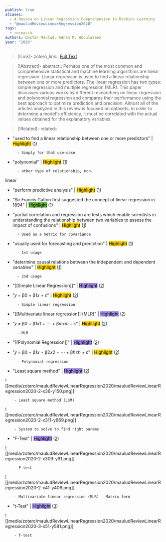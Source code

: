 ```yaml
---
publish: true
aliases:
  - A Review on Linear Regression Comprehensive in Machine Learning
  - "@mauludReviewLinearRegression2020"
tags:
  - research
authors: Dastan Maulud, Adnan M. Abdulazeez
year: "2020"
---
```



> [!Link]-
> zotero_link:: [Full Text](zotero://select/library/items/KAU965SY)

> [!Abstract]-
> abstract:: Perhaps one of the most common and comprehensive statistical and machine learning algorithms are linear regression. Linear regression is used to find a linear relationship between one or more predictors. The linear regression has two types: simple regression and multiple regression (MLR). This paper discusses various works by different researchers on linear regression and polynomial regression and compares their performance using the best approach to optimize prediction and precision. Almost all of the articles analyzed in this review is focused on datasets; in order to determine a model's efficiency, it must be correlated with the actual values obtained for the explanatory variables.

> [!Related]-
> related:: 

- "used to find a linear relationship between one or more predictors" | <mark style="background: #ffd400">Highlight</mark>   ([1](zotero://open-pdf/library/items/KAU965SY?page=1&annotation=SW3U6Z5F))
	
		- Simply for that use-case
	
- "polynomial" | <mark style="background: #ffd400">Highlight</mark>   ([1](zotero://open-pdf/library/items/KAU965SY?page=1&annotation=Y7C9EC5F))
	
		- other type of relationship, non-
linear
	
- "perform predictive analysis" | <mark style="background: #ffd400">Highlight</mark>   ([1](zotero://open-pdf/library/items/KAU965SY?page=1&annotation=6ZXQCNKV))
	
- "Sir Francis Galton first suggested the concept of linear regression in 1894" | <mark style="background: #5fb236">Highlight</mark>   ([1](zotero://open-pdf/library/items/KAU965SY?page=1&annotation=Q4YAXTX7))
	
- "partial correlation and regression are tests which enable scientists in understanding the relationship between two variables to assess the impact of confusions" | <mark style="background: #ffd400">Highlight</mark>   ([1](zotero://open-pdf/library/items/KAU965SY?page=1&annotation=2ANALB96))
	
		- Used as a metric for covariance
	
- "usually used for forecasting and prediction" | <mark style="background: #ffd400">Highlight</mark>   ([1](zotero://open-pdf/library/items/KAU965SY?page=1&annotation=9LTPWXWT))
	
		- 1st usage
	
- "determine causal relations between the independent and dependent variables" | <mark style="background: #ffd400">Highlight</mark>   ([1](zotero://open-pdf/library/items/KAU965SY?page=1&annotation=9QKS8MJE))
	
		- 2nd usage
	
- "[[Simple Linear Regression]]" | <mark style="background: #a28ae5">Highlight</mark>   ([2](zotero://open-pdf/library/items/KAU965SY?page=2&annotation=PDKYUK4N))
	
- "𝑦 = β0 + β1𝑥 + 𝜀" | <mark style="background: #ffd400">Highlight</mark>   ([2](zotero://open-pdf/library/items/KAU965SY?page=2&annotation=L7ZBAXTE))
	
		- Simple linear regression
	
- "[[Multivariate linear regression]] (MLR)" | <mark style="background: #a28ae5">Highlight</mark>   ([2](zotero://open-pdf/library/items/KAU965SY?page=2&annotation=G2Z6ALMH))
	
- "𝑦 = β0 + β1x1 + ⋯ + β𝑚x𝑚 + 𝜀" | <mark style="background: #ffd400">Highlight</mark>   ([2](zotero://open-pdf/library/items/KAU965SY?page=2&annotation=U7N56URF))
	
		- MLR
	
- "[[Polynomial Regression]]" | <mark style="background: #a28ae5">Highlight</mark>   ([2](zotero://open-pdf/library/items/KAU965SY?page=2&annotation=PD6UVF23))
	
- "𝑦 = β0 + β1𝑥 + β2𝑥2 + ⋯ + βℎ𝑥ℎ + 𝜀" | <mark style="background: #ffd400">Highlight</mark>   ([2](zotero://open-pdf/library/items/KAU965SY?page=2&annotation=MDW3INMY))
	
		- Polynomial regression
	
- "Least square method" | <mark style="background: #a28ae5">Highlight</mark>   ([2](zotero://open-pdf/library/items/KAU965SY?page=2&annotation=QXS3BPM3))
	
![[media/zotero/mauludReviewLinearRegression2020/mauludReviewLinearRegression2020-2-x36-y150.png]]
	
		- Least square method (LSM)
	
![[media/zotero/mauludReviewLinearRegression2020/mauludReviewLinearRegression2020-2-x311-y669.png]]
	
		- System to solve to find right params
	
- "F-Test" | <mark style="background: #a28ae5">Highlight</mark>   ([2](zotero://open-pdf/library/items/KAU965SY?page=2&annotation=CUBC3V39))
	
![[media/zotero/mauludReviewLinearRegression2020/mauludReviewLinearRegression2020-2-x309-y91.png]]
	
		- F-test
	
![[media/zotero/mauludReviewLinearRegression2020/mauludReviewLinearRegression2020-2-x41-y406.png]]
	
		- Multivariate linear regression (MLR) - Matrix form
	
- "t-Test" | <mark style="background: #a28ae5">Highlight</mark>   ([3](zotero://open-pdf/library/items/KAU965SY?page=3&annotation=9Z2PN884))
	
![[media/zotero/mauludReviewLinearRegression2020/mauludReviewLinearRegression2020-3-x51-y581.png]]
	
		- T-test
	
